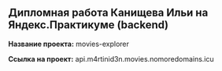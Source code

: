 ## Дипломная работа Канищева Ильи на Яндекс.Практикуме (backend)

**Название проекта:** movies-explorer

**Ссылка на проект:** api.m4rtinid3n.movies.nomoredomains.icu
